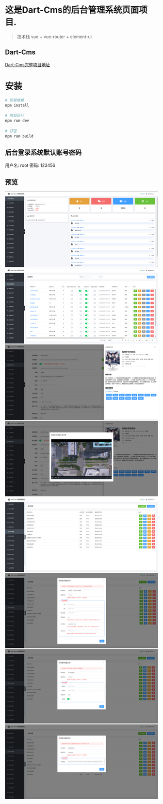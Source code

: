 # 这是Dart-Cms的后台管理系统页面项目.
> 技术栈 vue + vue-router + element-ui

## Dart-Cms

[Dart-Cms完整项目地址](https://github.com/abcd498936590/Dart-Cms)


# 安装

``` bash
# 安装依赖
npm install

# 项目运行
npm run dev

# 打包
npm run build
```

## 后台登录系统默认账号密码

 用户名: root      密码: 123456

## 预览
<p align="center">
    <img src="https://github.com/abcd498936590/pic/blob/master/img/dart-cms-1.png?raw=true" />
    <img src="https://github.com/abcd498936590/pic/blob/master/img/dart-cms-2.png?raw=true" />
    <img src="https://github.com/abcd498936590/pic/blob/master/img/dart-cms-3.png?raw=true" />
    <img src="https://github.com/abcd498936590/pic/blob/master/img/dart-cms-4.png?raw=true" />
    <img src="https://github.com/abcd498936590/pic/blob/master/img/dart-cms-10.png?raw=true" />
    <img src="https://github.com/abcd498936590/pic/blob/master/img/dart-cms-11.png?raw=true" />
    <img src="https://github.com/abcd498936590/pic/blob/master/img/dart-cms-12.png?raw=true" />
    <img src="https://github.com/abcd498936590/pic/blob/master/img/dart-cms-13.png?raw=true" />
</p>

